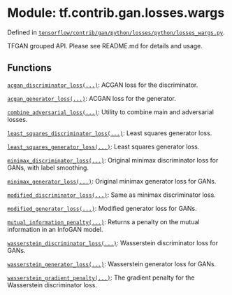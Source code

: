 <div itemscope itemtype="http://developers.google.com/ReferenceObject">
<meta itemprop="name" content="tf.contrib.gan.losses.wargs" />
</div>

# Module: tf.contrib.gan.losses.wargs



Defined in [`tensorflow/contrib/gan/python/losses/python/losses_wargs.py`](https://www.tensorflow.org/code/tensorflow/contrib/gan/python/losses/python/losses_wargs.py).

TFGAN grouped API. Please see README.md for details and usage.

## Functions

[`acgan_discriminator_loss(...)`](../../../../tf/contrib/gan/losses/wargs/acgan_discriminator_loss.md): ACGAN loss for the discriminator.

[`acgan_generator_loss(...)`](../../../../tf/contrib/gan/losses/wargs/acgan_generator_loss.md): ACGAN loss for the generator.

[`combine_adversarial_loss(...)`](../../../../tf/contrib/gan/losses/wargs/combine_adversarial_loss.md): Utility to combine main and adversarial losses.

[`least_squares_discriminator_loss(...)`](../../../../tf/contrib/gan/losses/wargs/least_squares_discriminator_loss.md): Least squares generator loss.

[`least_squares_generator_loss(...)`](../../../../tf/contrib/gan/losses/wargs/least_squares_generator_loss.md): Least squares generator loss.

[`minimax_discriminator_loss(...)`](../../../../tf/contrib/gan/losses/wargs/minimax_discriminator_loss.md): Original minimax discriminator loss for GANs, with label smoothing.

[`minimax_generator_loss(...)`](../../../../tf/contrib/gan/losses/wargs/minimax_generator_loss.md): Original minimax generator loss for GANs.

[`modified_discriminator_loss(...)`](../../../../tf/contrib/gan/losses/wargs/modified_discriminator_loss.md): Same as minimax discriminator loss.

[`modified_generator_loss(...)`](../../../../tf/contrib/gan/losses/wargs/modified_generator_loss.md): Modified generator loss for GANs.

[`mutual_information_penalty(...)`](../../../../tf/contrib/gan/losses/wargs/mutual_information_penalty.md): Returns a penalty on the mutual information in an InfoGAN model.

[`wasserstein_discriminator_loss(...)`](../../../../tf/contrib/gan/losses/wargs/wasserstein_discriminator_loss.md): Wasserstein discriminator loss for GANs.

[`wasserstein_generator_loss(...)`](../../../../tf/contrib/gan/losses/wargs/wasserstein_generator_loss.md): Wasserstein generator loss for GANs.

[`wasserstein_gradient_penalty(...)`](../../../../tf/contrib/gan/losses/wargs/wasserstein_gradient_penalty.md): The gradient penalty for the Wasserstein discriminator loss.

